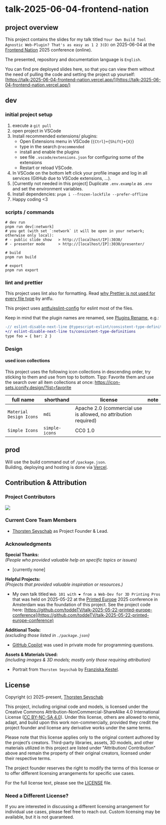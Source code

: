# talk-2025-06-04-frontend-nation

## project overview

This project contains the slides for my talk titled `Your Own Build Tool Agnostic Web-Plugin? That's as easy as 1 2 3(D)` on 2025-06-04 at the [Frontend Nation](https://frontendnation.com/) 2025 conference (online).

The presented, repository and documentation language is `English`.

You can find pre deployed slides here, so that you can view them without the need of pulling the code and setting the project up yourself:<br>
[https://talk-2025-06-04-frontend-nation.vercel.app/](https://talk-2025-06-04-frontend-nation.vercel.app/)

## dev

### initial project setup

1. execute a `git pull`
2. open project in VSCode
3. Install recommended extensions/ plugins:
   - Open Extensions menu in VSCode (`{Ctrl}+{Shift}+{X}`)
   - type in the search `@recommended`
   - install and enable the plugins
   - see file `.vscode/extensions.json` for configuring some of the extensions
   - Restart or reload VSCode.
4. In VSCode on the bottom left click your profile image and log in all services (GitHub due to VSCode extensions, ...).
5. [Currently not needed in this project] Duplicate `.env.example` as `.env` and set the environment variables.
6. Install dependencies: `pnpm i --frozen-lockfile --prefer-offline`
7. Happy coding <3

### scripts / commands

```shell
# dev run
pnpm run dev[:network]
# you get (with set `:network` it will be open in your network; otherwise only local):
# - public slide show   > http://[localhost/IP]:3030/
# - presenter mode      > http://[localhost/IP]:3030/presenter/

# build
pnpm run build

# export
pnpm run export
```

### lint and prettier

This project uses lint also for formatting. Read
[why Prettier is not used for every file type](https://antfu.me/posts/why-not-prettier) by antfu.

This project uses [antfu/eslint-config](https://github.com/antfu/eslint-config) for eslint most of the files.

Keep in mind that the plugin names are renamed, see
[Plugins Rename](https://github.com/antfu/eslint-config?tab=readme-ov-file#plugins-renaming), e.g.:

```diff
-// eslint-disable-next-line @typescript-eslint/consistent-type-definitions
+// eslint-disable-next-line ts/consistent-type-definitions
type foo = { bar: 2 }
```

### Design

#### used icon collections

This project uses the following icon collections in descending order, try sticking to them and use from top to bottom.
Tipp: Favorite them and use the search over all item collections at once: https://icon-sets.iconify.design/?list=favorite

| full name               | shorthand      | license                                                         | note |
| ----------------------- | -------------- | --------------------------------------------------------------- | ---- |
| `Material Design Icons` | `mdi`          | Apache 2.0 (commercial use is allowed, no attribution required) |      |
| `Simple Icons`          | `simple-icons` | CC0 1.0                                                         |      |

## prod

Will use the build command out of `/package.json`.<br>
Building, deploying and hosting is done via [Vercel](https://vercel.com/).

## Contribution & Attribution

### Project Contributors

<a href="https://github.com/toddeTV/talk-2025-06-04-frontend-nation/graphs/contributors">
<img src="https://contrib.rocks/image?repo=toddeTV/talk-2025-06-04-frontend-nation" />
</a>

### Current Core Team Members

- [Thorsten Seyschab](https://todde.tv) as Project Founder & Lead.

### Acknowledgments

**Special Thanks:**<br>
_(People who provided valuable help on specific topics or issues)_

- \[currently none\]

**Helpful Projects:**<br>
_(Projects that provided valuable inspiration or resources.)_

- My own talk titled `Web 101 with ❤️ from a Web-Dev for 3D Printing Pros` that was held on 2025-05-22 at the [Printed Europe](https://printed-europe.com/) 2025 conference in Amsterdam was the foundation of this project. See the project code here: [https://github.com/toddeTV/talk-2025-05-22-printed-europe-conference](https://github.com/toddeTV/talk-2025-05-22-printed-europe-conference)

**Additional Tools:**<br>
_(excluding those listed in `./package.json`)_

- [GitHub Copilot](https://github.com/features/copilot) was used in private mode for programming questions.

**Assets & Materials Used:**<br>
_(including images & 3D models; mostly only those requiring attribution)_

- Portrait from `Thorsten Seyschab` by [Franziska Kestel](https://franziskakestel.de/).

## License

Copyright (c) 2025-present, [Thorsten Seyschab](https://todde.tv)

This project, including original code and models, is licensed under the Creative Commons Attribution-NonCommercial-ShareAlike 4.0 International License ([CC BY-NC-SA 4.0](https://creativecommons.org/licenses/by-nc-sa/4.0/)). Under this license, others are allowed to remix, adapt, and build upon this work non-commercially, provided they credit the project founder and license any derivative works under the same terms.

Please note that this license applies only to the original content authored by the project’s creators. Third-party libraries, assets, 3D models, and other materials utilized in this project are listed under "Attribution/ Contribution" above and remain the property of their original creators, licensed under their respective terms.

The project founder reserves the right to modify the terms of this license or to offer different licensing arrangements for specific use cases.

For the full license text, please see the [LICENSE](./LICENSE) file.

### Need a Different License?

If you are interested in discussing a different licensing arrangement for individual use cases, please feel free to reach out. Custom licensing may be available, but it is not guaranteed.
